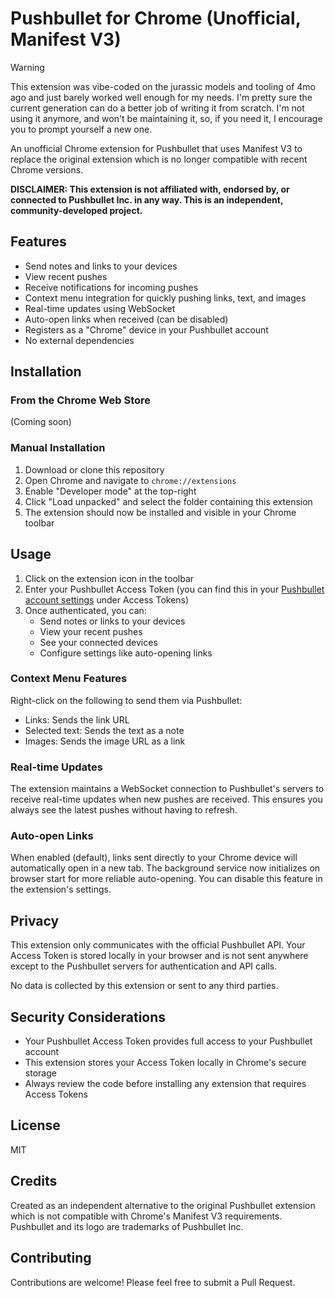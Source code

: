 # Pushbullet for Chrome (Unofficial, Manifest V3)

> [!WARNING]
> This extension was vibe-coded on the jurassic models and tooling of 4mo ago and just barely worked well enough for my needs. I'm pretty sure the current generation can do a better job of writing it from scratch. I'm not using it anymore, and won't be maintaining it, so, if you need it, I encourage you to prompt yourself a new one.

An unofficial Chrome extension for Pushbullet that uses Manifest V3 to replace the original extension which is no longer compatible with recent Chrome versions.

**DISCLAIMER: This extension is not affiliated with, endorsed by, or connected to Pushbullet Inc. in any way. This is an independent, community-developed project.**

## Features

- Send notes and links to your devices
- View recent pushes
- Receive notifications for incoming pushes
- Context menu integration for quickly pushing links, text, and images
- Real-time updates using WebSocket
- Auto-open links when received (can be disabled)
- Registers as a "Chrome" device in your Pushbullet account
- No external dependencies

## Installation

### From the Chrome Web Store
(Coming soon)

### Manual Installation

1. Download or clone this repository
2. Open Chrome and navigate to `chrome://extensions`
3. Enable "Developer mode" at the top-right
4. Click "Load unpacked" and select the folder containing this extension
5. The extension should now be installed and visible in your Chrome toolbar

## Usage

1. Click on the extension icon in the toolbar
2. Enter your Pushbullet Access Token (you can find this in your [Pushbullet account settings](https://www.pushbullet.com/#settings/account) under Access Tokens)
3. Once authenticated, you can:
   - Send notes or links to your devices
   - View your recent pushes
   - See your connected devices
   - Configure settings like auto-opening links

### Context Menu Features

Right-click on the following to send them via Pushbullet:
- Links: Sends the link URL
- Selected text: Sends the text as a note
- Images: Sends the image URL as a link

### Real-time Updates

The extension maintains a WebSocket connection to Pushbullet's servers to receive real-time updates when new pushes are received. This ensures you always see the latest pushes without having to refresh.

### Auto-open Links

When enabled (default), links sent directly to your Chrome device will automatically open in a new tab. The background service now initializes on browser start for more reliable auto-opening. You can disable this feature in the extension's settings.

## Privacy

This extension only communicates with the official Pushbullet API. Your Access Token is stored locally in your browser and is not sent anywhere except to the Pushbullet servers for authentication and API calls.

No data is collected by this extension or sent to any third parties.

## Security Considerations

- Your Pushbullet Access Token provides full access to your Pushbullet account
- This extension stores your Access Token locally in Chrome's secure storage
- Always review the code before installing any extension that requires Access Tokens

## License

MIT

## Credits

Created as an independent alternative to the original Pushbullet extension which is not compatible with Chrome's Manifest V3 requirements. Pushbullet and its logo are trademarks of Pushbullet Inc.

## Contributing

Contributions are welcome! Please feel free to submit a Pull Request. 
